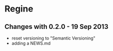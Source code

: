 Regine
==========

Changes with 0.2.0 - 19 Sep 2013
--------------------------------

* reset versioning to "Semantic Versioning"
* adding a NEWS.md
